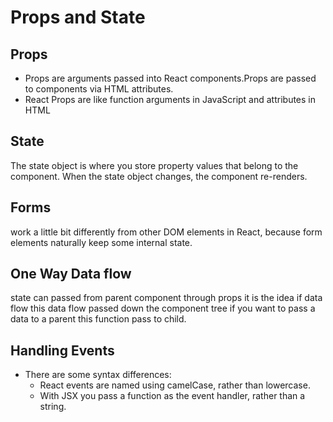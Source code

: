 # Props and State

## Props  
 - Props are arguments passed into React components.Props are passed to components via HTML attributes.  
 - React Props are like function arguments in JavaScript and attributes in HTML  

## State  
 The state object is where you store property values that belong to the component. When the state object changes, the component re-renders.  

## Forms  
 work a little bit differently from other DOM elements in React, because form elements naturally keep some internal state.  

## One Way Data flow  
 state can passed from parent component through props it is the idea if data flow this data flow passed down the component tree if you want to pass a data to a parent this function pass to child.  

## Handling Events  
 - There are some syntax differences:
    - React events are named using camelCase, rather than lowercase.  
    - With JSX you pass a function as the event handler, rather than a string.  

